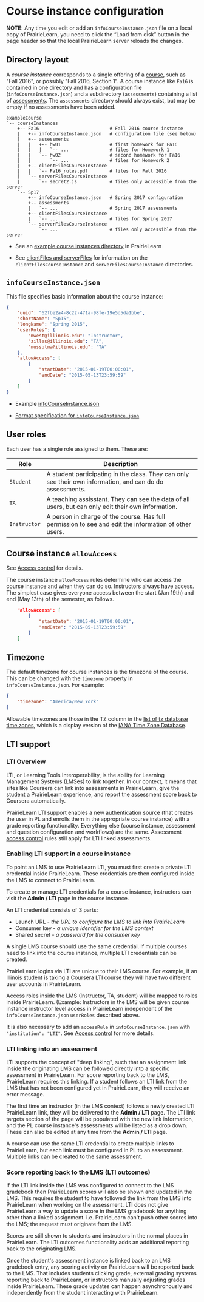 
# Course instance configuration

**NOTE:** Any time you edit or add an `infoCourseInstance.json` file on a local copy of PrairieLearn, you need to click the “Load from disk” button in the page header so that the local PrairieLearn server reloads the changes.

## Directory layout

A _course instance_ corresponds to a single offering of a [course](course.md), such as "Fall 2016", or possibly "Fall 2016, Section 1". A course instance like `Fa16` is contained in one directory and has a configuration file (`infoCourseInstance.json`) and a subdirectory (`assessments`) containing a list of [assessments](assessment.md). The `assessments` directory should always exist, but may be empty if no assessments have been added.

```text
exampleCourse
`-- courseInstances
    +-- Fa16                          # Fall 2016 course instance
    |   +-- infoCourseInstance.json   # configuration file (see below)
    |   +-- assessments
    |   |   +-- hw01                  # first homework for Fa16
    |   |   |   `-- ...               # files for Homework 1
    |   |   `-- hw02                  # second homework for Fa16
    |   |       `-- ...               # files for Homework 2
    |   +-- clientFilesCourseInstance
    |   |   `-- Fa16_rules.pdf        # files for Fall 2016
    |   `-- serverFilesCourseInstance
    |       `-- secret2.js            # files only accessible from the server
    `-- Sp17
        +-- infoCourseInstance.json   # Spring 2017 configuration
        +-- assessments
        |   `-- ...                   # Spring 2017 assessments
        +-- clientFilesCourseInstance
        |   `-- ...                   # files for Spring 2017
        `-- serverFilesCourseInstance
            `-- ...                   # files only accessible from the server
```

* See an [example course instances directory](https://github.com/PrairieLearn/PrairieLearn/blob/master/exampleCourse/courseInstances) in PrairieLearn

* See [clientFiles and serverFiles](clientServerFiles.md) for information on the `clientFilesCourseInstance` and `serverFilesCourseInstance` directories.

## `infoCourseInstance.json`

This file specifies basic information about the course instance:

```json
{
    "uuid": "62fbe2a4-8c22-471a-98fe-19e5d5da1bbe",
    "shortName": "Sp15",
    "longName": "Spring 2015",
    "userRoles": {
        "mwest@illinois.edu": "Instructor",
        "zilles@illinois.edu": "TA",
        "mussulma@illinois.edu": "TA"
    },
    "allowAccess": [
        {
            "startDate": "2015-01-19T00:00:01",
            "endDate": "2015-05-13T23:59:59"
        }
    ]
}
```

* Example [infoCourseInstance.json](https://github.com/PrairieLearn/PrairieLearn/blob/master/exampleCourse/courseInstances/Sp15/infoCourseInstance.json)

* [Format specification for `infoCourseInstance.json`](https://github.com/PrairieLearn/PrairieLearn/blob/master/schemas/infoCourseInstance.json)

## User roles

Each user has a single role assigned to them. These are:

Role         | Description
---          | ---
`Student`    | A student participating in the class. They can only see their own information, and can do do assessments.
`TA`         | A teaching assisstant. They can see the data of all users, but can only edit their own information.
`Instructor` | A person in charge of the course. Has full permission to see and edit the information of other users.

## Course instance `allowAccess`

See [Access control](accessControl.md) for details.

The course instance `allowAccess` rules determine who can access the course instance and when they can do so. Instructors always have access. The simplest case gives everyone access between the start (Jan 19th) and end (May 13th) of the semester, as follows.

```json
    "allowAccess": [
        {
            "startDate": "2015-01-19T00:00:01",
            "endDate": "2015-05-13T23:59:59"
        }
    ]
```


## Timezone

The default timezone for course instances is the timezone of the course. This can be changed with the `timezone` property in `infoCourseInstance.json`. For example:

```json
{
    "timezone": "America/New_York"
}
```

Allowable timezones are those in the TZ column in the [list of tz database time zones](https://en.wikipedia.org/wiki/List_of_tz_database_time_zones), which is a display version of the [IANA Time Zone Database](https://www.iana.org/time-zones).


## LTI support

### LTI Overview

LTI, or Learning Tools Interoperability, is the ability for Learning Management Systems (LMSes) to link together. In our context, it means that sites like Coursera can link into assessments in PrairieLearn, give the student a PrairieLearn experience, and report the assessment score back to Coursera automatically.

PrairieLearn LTI support enables a new authentication source (that creates the user in PL and enrolls them in the appropriate course instance) with a grade reporting functionality. Everything else (course instance, assessment and question configuration and workflows) are the same. Assessment [access control](accessControl.md) rules still apply for LTI linked assessments.

### Enabling LTI support in a course instance

To point an LMS to use PrairieLearn LTI, you must first create a private LTI credential inside PrairieLearn. These credentials are then configured inside the LMS to connect to PrairieLearn.

To create or manage LTI credentials for a course instance, instructors can visit the __Admin / LTI__ page in the course instance.

An LTI credential consists of 3 parts:

- Launch URL - _the URL to configure the LMS to link into PrairieLearn_
- Consumer key - _a unique identifier for the LMS context_
- Shared secret - _a password for the consumer key_

A single LMS course should use the same credential. If multiple courses need to link into the course instance, multiple LTI credentials can be created.

PrairieLearn logins via LTI are unique to their LMS course. For example, if an Illinois student is taking a Coursera LTI course they will have two different user accounts in PrairieLearn.

Access roles inside the LMS (Instructor, TA, student) will be mapped to roles inside PrairieLearn. (Example: Instructors in the LMS will be given course instance instructor level access in PrairieLearn independent of the `infoCourseInstance.json`  `userRoles` described above.

It is also necessary to add an `accessRule` in `infoCourseInstance.json` with `"institution": "LTI"`. See [Access control](accessControl.md) for more details.

### LTI linking into an assessment

LTI supports the concept of "deep linking", such that an assignment link inside the originating LMS can be followed directly into a specific assessment in PrairieLearn. For score reporting back to the LMS, PrairieLearn requires this linking. If a student follows an LTI link from the LMS that has not been configured yet in PrairieLearn, they will receive an error message.

The first time an instructor (in the LMS context) follows a newly created LTI PrairieLearn link, they will be delivered to the __Admin / LTI__ page. The LTI link targets section of the page will be populated with the new link information, and the PL course instance's assessments will be listed as a drop down. These can also be edited at any time from the __Admin / LTI__ page.

A course can use the same LTI credential to create multiple links to PrairieLearn, but each link must be configured in PL to an assessment. Multiple links can be created to the same assessment.

### Score reporting back to the LMS (LTI outcomes)

If the LTI link inside the LMS was configured to connect to the LMS gradebook then PrairieLearn scores will also be shown and updated in the LMS. This requires the student to have followed the link from the LMS into PrairieLearn when working on the assessment. LTI does not give PrairieLearn a way to update a score in the LMS gradebook for anything other than a linked assignment. i.e. PrairieLearn can't push other scores into the LMS; the request must originate from the LMS.

Scores are still shown to students and instructors in the normal places in PrairieLearn. The LTI outcomes functionality adds an additional reporting back to the originating LMS.

Once the student's assessment instance is linked back to an LMS gradebook entry, any scoring activity on PrairieLearn will be reported back to the LMS. That includes students clicking grade, external grading systems reporting back to PrairieLearn, or instructors manually adjusting grades inside PrairieLearn. These grade updates can happen asynchronously and independently from the student interacting with PrairieLearn.

